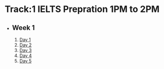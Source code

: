 # Track:1 IELTS Prepration 1PM to 2PM

- ## Week 1

   1. [Day 1](https://www.facebook.com/iCodeguru/videos/7692353210868494)
   2. [Day 2](https://www.facebook.com/iCodeguru/videos/1808233099711864)
   3. [Day 3](https://www.facebook.com/iCodeguru/videos/1029268772031640)
   4. [Day 4](https://www.facebook.com/iCodeguru/videos/1195852961621673)
   5. [Day 5](https://www.facebook.com/iCodeguru/videos/448635768178555)

<!-- - ## Week 2

   1. [Day 1](https://www.facebook.com/iCodeguru/videos/848936664024060)
   2. [Day 2](https://www.facebook.com/iCodeguru/videos/1767100627155827)
   3. [Day 3]()
   4. [Day 4]()
   5. [Day 5]() -->

<!-- - ## Week 

   1. [Day 1]()
   2. [Day 2]()
   3. [Day 3]()
   4. [Day 4]()
   5. [Day 5]() -->